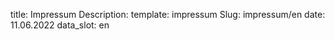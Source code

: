 title: Impressum
Description: 
template: impressum
Slug: impressum/en
date: 11.06.2022
data_slot: en
